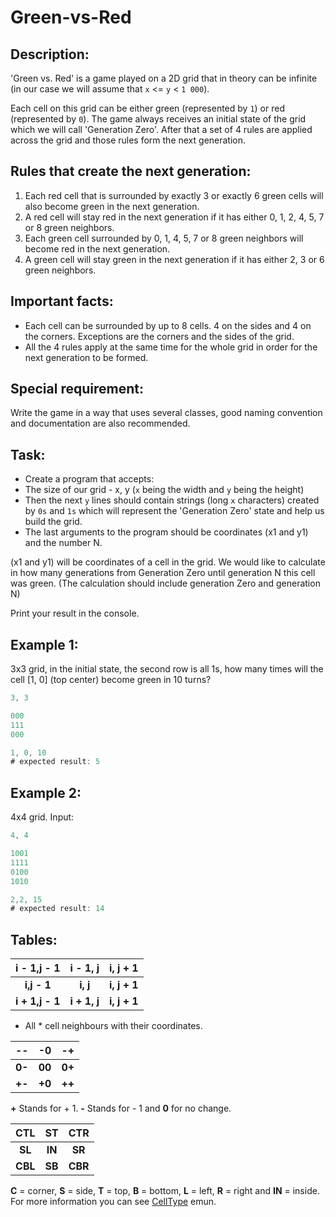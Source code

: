 # Green-vs-Red

## Description:
'Green vs. Red' is a game played on a 2D grid that in theory can be infinite (in our case we will assume that `x` <= `y` < `1 000`).

Each cell on this grid can be either green (represented by `1`) or red (represented by `0`). The game always receives an initial state of the grid which we will call 'Generation Zero'. After that a set of 4 rules are applied across the grid and those rules form the next generation.

## Rules that create the next generation:
1.	Each red cell that is surrounded by exactly 3 or exactly 6 green cells will also become green in the next generation.
2.	A red cell will stay red in the next generation if it has either 0, 1, 2, 4, 5, 7 or 8 green neighbors.
3.	Each green cell surrounded by 0, 1, 4, 5, 7 or 8 green neighbors will become red in the next generation.
4.	A green cell will stay green in the next generation if it has either 2, 3 or 6 green neighbors.

## Important facts:
* Each cell can be surrounded by up to 8 cells. 4 on the sides and 4 on the corners. Exceptions are the corners and the sides of the grid.
* All the 4 rules apply at the same time for the whole grid in order for the next generation to be formed.

## Special requirement: 
Write the game in a way that uses several classes, good naming convention and documentation are also recommended.

## Task:
* Create a program that accepts:
* The size of our grid - x, y (`x` being the width and `y` being the height)
* Then the next `y` lines should contain strings (long `x` characters) created by `0s` and `1s` which will 
represent the 'Generation Zero' state and help us build the grid.
* The last arguments to the program should be coordinates (x1 and y1) and the number N.

(x1 and y1) will be coordinates of a cell in the grid. We would like to calculate in how many generations from Generation Zero until generation N this cell was green. 
(The calculation should include generation Zero and generation N)

Print your result in the console.

## Example 1:
3x3 grid, in the initial state, the second row is all 1s, how many times will the cell [1, 0] (top center) become green in 10 turns?
```java
3, 3

000
111
000

1, 0, 10
# expected result: 5
```

## Example 2:
4x4 grid. Input:
```java
4, 4

1001
1111
0100
1010

2,2, 15
# expected result: 14
```

## Tables:
|i - 1,j - 1|i - 1, j|i, j + 1|
|:---:|:---:|:---:|
|**i,j - 1**| **i, j**|**i, j + 1**|
|**i + 1,j - 1**|**i  + 1, j**|**i, j + 1**|

- All * cell neighbours with their coordinates.

|--|-0|-+|
|---|---|---|
|**0-**|**00**|**0+**|
|**+-**|**+0**|**++**|

**+** Stands for + 1. **-** Stands for - 1 and **0** for no change.

|CTL|ST	|CTR|
|:---:|:---:|:---:|
|**SL**|**IN**|**SR**|
|**CBL**|**SB**|**CBR**|

**C** = corner, **S** = side, **T** = top, **B** = bottom, **L** = left, **R** = right and **IN** = inside.
For more information you can see [CellType](../blob/master/src/green_vs_red/CellType.java) emun. 

